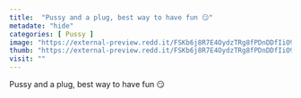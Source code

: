 ```yaml
---
title:  "Pussy and a plug, best way to have fun 😏"
metadate: "hide"
categories: [ Pussy ]
image: "https://external-preview.redd.it/FSKb6j8R7E4OydzTRg8fPDnDDfIiO9Y98FipCiD6jLo.jpg?auto=webp&s=5bca50ce0798f021d57d10040959fdb5c627d9aa"
thumb: "https://external-preview.redd.it/FSKb6j8R7E4OydzTRg8fPDnDDfIiO9Y98FipCiD6jLo.jpg?width=1080&crop=smart&auto=webp&s=67b39a3c80e0a2f5f6761d0f31f668aadb2e1226"
visit: ""
---
```

Pussy and a plug, best way to have fun 😏
